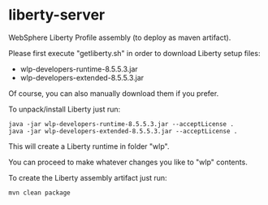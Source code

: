 liberty-server
==============

WebSphere Liberty Profile assembly (to deploy as maven artifact).

Please first execute "getliberty.sh" in order to download Liberty setup files:

* wlp-developers-runtime-8.5.5.3.jar
* wlp-developers-extended-8.5.5.3.jar

Of course, you can also manually download them if you prefer.

To unpack/install Liberty just run:

    java -jar wlp-developers-runtime-8.5.5.3.jar --acceptLicense .
    java -jar wlp-developers-extended-8.5.5.3.jar --acceptLicense .

This will create a Liberty runtime in folder "wlp".

You can proceed to make whatever changes you like to "wlp" contents.

To create the Liberty assembly artifact just run:

    mvn clean package


